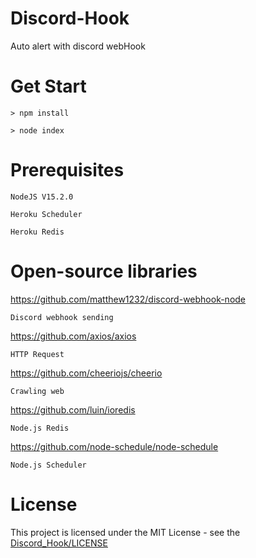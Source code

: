 # Discord-Hook
Auto alert with discord webHook
# Get Start
    > npm install

    > node index
# Prerequisites
    NodeJS V15.2.0

    Heroku Scheduler
    
    Heroku Redis
# Open-source libraries
https://github.com/matthew1232/discord-webhook-node

    Discord webhook sending
    
https://github.com/axios/axios

    HTTP Request

https://github.com/cheeriojs/cheerio
    
    Crawling web
        
https://github.com/luin/ioredis

    Node.js Redis
    
https://github.com/node-schedule/node-schedule

    Node.js Scheduler
# License
This project is licensed under the MIT License - see the [Discord_Hook/LICENSE](LICENSE)
